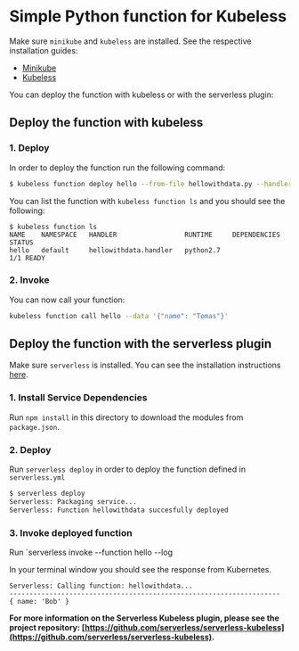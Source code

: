 # Simple Python function for Kubeless

Make sure `minikube` and `kubeless` are installed. See the respective installation guides:
* [Minikube](https://github.com/kubernetes/minikube#installation)
* [Kubeless](https://github.com/kubeless/kubeless/blob/master/README.md#usage)

You can deploy the function with kubeless or with the serverless plugin:

## Deploy the function with kubeless

### 1. Deploy
In order to deploy the function run the following command:

```bash
$ kubeless function deploy hello --from-file hellowithdata.py --handler hellowithdata.handler --runtime python2.7 --trigger-http
```

You can list the function with `kubeless function ls` and you should see the following:

```
$ kubeless function ls
NAME 	NAMESPACE	HANDLER              	RUNTIME  	DEPENDENCIES	STATUS
hello	default  	hellowithdata.handler	python2.7	            	1/1 READY
```

### 2. Invoke
You can now call your function:

```bash
kubeless function call hello --data '{"name": "Tomas"}'
```

## Deploy the function with the serverless plugin

Make sure `serverless` is installed. You can see the installation instructions [here](https://github.com/serverless/serverless#quick-start).

### 1. Install Service Dependencies
Run `npm install` in this directory to download the modules from `package.json`.

### 2. Deploy
Run `serverless deploy` in order to deploy the function defined in `serverless.yml`

```bash
$ serverless deploy
Serverless: Packaging service...
Serverless: Function hellowithdata succesfully deployed
```

### 3. Invoke deployed function
Run `serverless invoke --function hello --log

In your terminal window you should see the response from Kubernetes.

```$ serverless invoke -f hellowithdata --log --data '{"name":"Bob"}'
Serverless: Calling function: hellowithdata...
--------------------------------------------------------------------
{ name: 'Bob' }
```

**For more information on the Serverless Kubeless plugin, please see the project repository: [https://github.com/serverless/serverless-kubeless](https://github.com/serverless/serverless-kubeless).**
